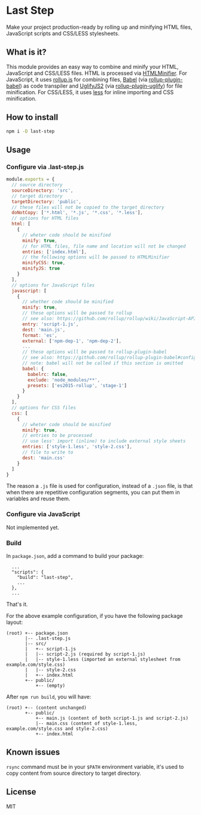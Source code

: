 # Last Step

Make your project production-ready by rolling up and minifying HTML files,
JavaScript scripts and CSS/LESS stylesheets.

## What is it?

This module provides an easy way to combine and minify your HTML, JavaScript
and CSS/LESS files.
HTML is processed via [HTMLMinifier](https://github.com/kangax/html-minifier).
For JavaScript, it uses [rollup.js](https://rollupjs.org/)
for combining files, [Babel](https://babeljs.io/)
(via [rollup-plugin-babel](https://github.com/rollup/rollup-plugin-babel))
as code transpiler and [UglifyJS2](https://github.com/mishoo/UglifyJS2)
(via [rollup-plugin-uglify](https://github.com/TrySound/rollup-plugin-uglify))
for file minification.
For CSS/LESS, it uses [less](http://lesscss.org/) for inline importing and
CSS minification.

## How to install

```bash
npm i -D last-step
```

## Usage

### Configure via .last-step.js

```javascript
module.exports = {
  // source directory
  sourceDirectory: 'src',
  // target directory
  targetDirectory: 'public',
  // these files will not be copied to the target directory
  doNotCopy: ['*.html', '*.js', '*.css', '*.less'],
  // options for HTML files
  html: [
    {
      // wheter code should be minified
      minify: true,
      // for HTML files, file name and location will not be changed
      entries: ['index.html'],
      // the following options will be passed to HTMLMinifier
      minifyCSS: true,
      minifyJS: true
    }
  ],
  // options for JavaScript files
  javascript: [
    {
      // whether code should be minified
      minify: true,
      // these options will be passed to rollup
      // see also: https://github.com/rollup/rollup/wiki/JavaScript-API
      entry: 'script-1.js',
      dest: 'main.js',
      format: 'es',
      external: ['npm-dep-1', 'npm-dep-2'],
      ...
      // these options will be passed to rollup-plugin-babel
      // see also: https://github.com/rollup/rollup-plugin-babel#configuring-babel
      // note: babel will not be called if this section is omitted
      babel: {
        babelrc: false,
        exclude: 'node_modules/**',
        presets: ['es2015-rollup', 'stage-1']
      }
    }
  ],
  // options for CSS files
  css: [
    {
      // wheter code should be minified
      minify: true,
      // entries to be processed
      // use less' import (inline) to include external style sheets
      entries: ['style-1.less', 'style-2.css'],
      // file to write to
      dest: 'main.css'
    }
  ]
}
```

The reason a `.js` file is used for configuration, instead of a `.json` file,
is that when there are repetitive configuration segments, you can put them
in variables and reuse them.

### Configure via JavaScript

Not implemented yet.

### Build

In `package.json`, add a command to build your package:

```
  ...
  "scripts": {
    "build": "last-step",
    ...
  },
  ...
```

That's it.

For the above example configuration, if you have the following package layout:

```
(root) +-- package.json
       |-- .last-step.js
       |-- src/
       |   +-- script-1.js
       |   |-- script-2.js (required by script-1.js)
       |   |-- style-1.less (imported an external stylesheet from example.com/style.css)
       |   |-- style-2.css
       |   +-- index.html
       +-- public/
           +-- (empty)
```

After `npm run build`, you will have:

```
(root) +-- (content unchanged)
       +-- public/
           +-- main.js (content of both script-1.js and script-2.js)
           |-- main.css (content of style-1.less, example.com/style.css and style-2.css)
           +-- index.html
```

## Known issues

`rsync` command must be in your `$PATH` environment variable, it's used to
copy content from source directory to target directory.

## License

MIT
